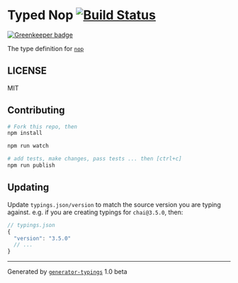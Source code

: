 # Typed Nop  [![Build Status](https://travis-ci.org/typed-typings/npm-nop.svg?branch=master)](https://travis-ci.org/typed-typings/npm-nop)

[![Greenkeeper badge](https://badges.greenkeeper.io/types/npm-nop.svg)](https://greenkeeper.io/)


The type definition for [`nop`](git://github.com/supershabam/nop)

## LICENSE

MIT

## Contributing

```sh
# Fork this repo, then
npm install

npm run watch

# add tests, make changes, pass tests ... then [ctrl+c]
npm run publish
```

## Updating

Update `typings.json/version` to match the source version you are typing against.
e.g. if you are creating typings for `chai@3.5.0`, then:

```js
// typings.json
{
  "version": "3.5.0"
  // ...
}
```

----

Generated by [`generator-typings`](https://github.com/typings/generator-typings) 1.0 beta
